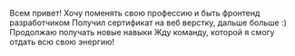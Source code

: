 Всем привет!
Хочу поменять свою профессию и быть фронтенд разработчиком
Получил сертификат на веб верстку, дальше больше :) 
Продолжаю получать новые навыки
Жду команду, которой я смогу отдать всю свою энергию!
